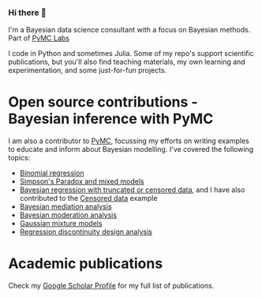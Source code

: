 ### Hi there 👋

I'm a Bayesian data science consultant with a focus on Bayesian methods. Part of [PyMC Labs](https://www.pymc-labs.io)

I code in Python and sometimes Julia. Some of my repo's support scientific publications, but you'll also find teaching materials, my own learning and experimentation, and some just-for-fun projects.

# Open source contributions - Bayesian inference with PyMC
I am also a contributor to [PyMC](http://docs.pymc.io), focussing my efforts on writing examples to educate and inform about Bayesian modelling. I've covered the following topics:
- [Binomial regression](https://docs.pymc.io/en/v3/pymc-examples/examples/generalized_linear_models/GLM-binomial-regression.html)
- [Simpson's Paradox and mixed models](https://docs.pymc.io/en/v3/pymc-examples/examples/generalized_linear_models/GLM-simpsons-paradox.html)
- [Bayesian regression with truncated or censored data](https://docs.pymc.io/en/v3/pymc-examples/examples/generalized_linear_models/GLM-truncated-censored-regression.html), and I have also contributed to the [Censored data](https://docs.pymc.io/en/v3/pymc-examples/examples/survival_analysis/censored_data.html) example
- [Bayesian mediation analysis](https://docs.pymc.io/en/v3/pymc-examples/examples/case_studies/mediation_analysis.html)
- [Bayesian moderation analysis](https://docs.pymc.io/en/v3/pymc-examples/examples/case_studies/moderation_analysis.html)
- [Gaussian mixture models](https://docs.pymc.io/projects/examples/en/latest/mixture_models/gaussian_mixture_model.html)
- [Regression discontinuity design analysis](https://docs.pymc.io/projects/examples/en/latest/case_studies/regression_discontinuity.html)

# Academic publications
Check my [Google Scholar Profile](https://scholar.google.com/citations?hl=en&user=dGtTcrYAAAAJ) for my full list of publications.
